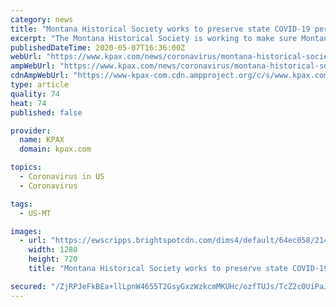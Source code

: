 ```yaml
---
category: news
title: "Montana Historical Society works to preserve state COVID-19 perspectives"
excerpt: "The Montana Historical Society is working to make sure Montana's stories during these unprecedented times are preserved for the records."
publishedDateTime: 2020-05-07T16:36:00Z
webUrl: "https://www.kpax.com/news/coronavirus/montana-historical-society-works-to-preserve-state-covid-19-perspectives"
ampWebUrl: "https://www.kpax.com/news/coronavirus/montana-historical-society-works-to-preserve-state-covid-19-perspectives?_amp=true"
cdnAmpWebUrl: "https://www-kpax-com.cdn.ampproject.org/c/s/www.kpax.com/news/coronavirus/montana-historical-society-works-to-preserve-state-covid-19-perspectives?_amp=true"
type: article
quality: 74
heat: 74
published: false

provider:
  name: KPAX
  domain: kpax.com

topics:
  - Coronavirus in US
  - Coronavirus

tags:
  - US-MT

images:
  - url: "https://ewscripps.brightspotcdn.com/dims4/default/64ec058/2147483647/strip/true/crop/1216x684+352+0/resize/1280x720!/quality/90/?url=https%3A%2F%2Fewscripps.brightspotcdn.com%2Ff5%2F81%2F21506ec1491586ea91672fec31c7%2Fmhs-covid-survey-2.png"
    width: 1280
    height: 720
    title: "Montana Historical Society works to preserve state COVID-19 perspectives"

secured: "/ZjRPJeFkBEa+llLpnW4655T2GsyGxzWzkcmMKUHc/ozfTUJs/TcZ2c0UiPaJCUb0pzuih91lgWwz1dVGI4g+zlbctADYsp8D5RiJNrOs302aNEdqHzxab5a2UmpBTubtT43kGfgsOqBf+7+G7aHEz5WiLO5hTB6NVekZ+CSGEcIWt82t0krZjDnSje0R6GvBJvYhRaTaFX3OHkBM9D69cu4WIwW4AHetJW+B1C6u/CiFosUwyuBVUJIlrOSW0QvogotYzzdnJsLWlWG8VVIpm4aHohhxbN/1kJXx/dcRf/M0qm3sApgtbSleVYIOKb5Y1Tx1dZ0f5ZNjuv2BrVcGsaTLfAmWQkTLRPlGG2ZIlURslijrx94d9+X6Bpz/pCcWpLwfWH5eoepFee748WPhnl7MoFKoo1Pfb4MJDtZeDLNt9IKCkLTBd7jIvuUbtQcsrssE4nfUgW5LmrreSbYv1Z2vTPEoWOu9xciBRQW9YE=;ju/5JjD58cgi+1yrl6VwQw=="
---
```


